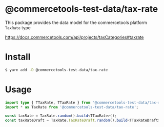 # @commercetools-test-data/tax-rate

This package provides the data model for the commercetools platform `TaxRate` type

https://docs.commercetools.com/api/projects/taxCategories#taxrate

# Install

```bash
$ yarn add -D @commercetools-test-data/tax-rate
```

# Usage

```ts
import type { TTaxRate, TTaxRate } from '@commercetools-test-data/tax-rate';
import * as TaxRate from '@commercetools-test-data/tax-rate';

const taxRate = TaxRate.random().build<TTaxRate>();
const taxRateDraft = TaxRate.TaxRateDraft.random().build<TTaxRateDraft>();
```

